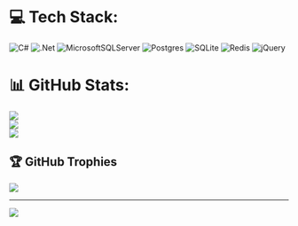 # 💻 Tech Stack:
![C#](https://img.shields.io/badge/c%23-%23239120.svg?style=for-the-badge&logo=c-sharp&logoColor=white) ![.Net](https://img.shields.io/badge/.NET-5C2D91?style=for-the-badge&logo=.net&logoColor=white) ![MicrosoftSQLServer](https://img.shields.io/badge/Microsoft%20SQL%20Sever-CC2927?style=for-the-badge&logo=microsoft%20sql%20server&logoColor=white) ![Postgres](https://img.shields.io/badge/postgres-%23316192.svg?style=for-the-badge&logo=postgresql&logoColor=white) ![SQLite](https://img.shields.io/badge/sqlite-%2307405e.svg?style=for-the-badge&logo=sqlite&logoColor=white) ![Redis](https://img.shields.io/badge/redis-%23DD0031.svg?style=for-the-badge&logo=redis&logoColor=white) ![jQuery](https://img.shields.io/badge/jquery-%230769AD.svg?style=for-the-badge&logo=jquery&logoColor=white)
# 📊 GitHub Stats:
![](https://github-readme-stats.vercel.app/api?username=mfsahinn&theme=blue-green&hide_border=true&include_all_commits=true&count_private=false)<br/>
![](https://github-readme-streak-stats.herokuapp.com/?user=mfsahinn&theme=blue-green&hide_border=true)<br/>
![](https://github-readme-stats.vercel.app/api/top-langs/?username=mfsahinn&theme=blue-green&hide_border=true&include_all_commits=true&count_private=false&layout=compact)

## 🏆 GitHub Trophies
![](https://github-profile-trophy.vercel.app/?username=mfsahinn&theme=radical&no-frame=false&no-bg=true&margin-w=4)

---
[![](https://visitcount.itsvg.in/api?id=mfsahinn&icon=0&color=0)](https://visitcount.itsvg.in)

<!-- Proudly created with GPRM ( https://gprm.itsvg.in ) -->
